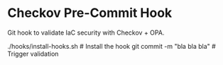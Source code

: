 # Checkov Pre-Commit Hook

Git hook to validate IaC security with Checkov + OPA.

./hooks/install-hooks.sh  # Install the hook
git commit -m "bla bla bla"      # Trigger validation